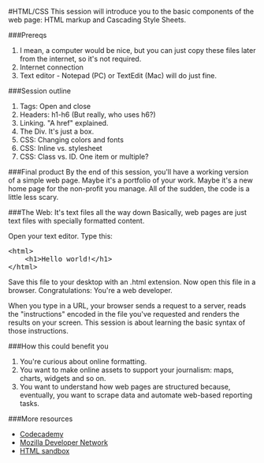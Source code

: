 #HTML/CSS
This session will introduce you to the basic components of the web page: HTML markup and Cascading Style Sheets.

###Prereqs
<ol>
<li>I mean, a computer would be nice, but you can just copy these files later from the internet, so it's not required.</li>
<li>Internet connection</li>
<li>Text editor - Notepad (PC) or TextEdit (Mac) will do just fine.</li>
</ol>

###Session outline
<ol>
<li>Tags: Open and close</li>
<li>Headers: h1-h6 (But really, who uses h6?)</li>
<li>Linking. "A href" explained.</li>
<li>The Div. It's just a box.</li>
<li>CSS: Changing colors and fonts</li>
<li>CSS: Inline vs. stylesheet</li>
<li>CSS: Class vs. ID. One item or multiple?</li>
</ol>

###Final product
By the end of this session, you'll have a working version of a simple web page. Maybe it's a portfolio of your work. Maybe it's a new home page for the non-profit you manage. All of the sudden, the code is a little less scary.



###The Web: It's text files all the way down
Basically, web pages are just text files with specially formatted content.

Open your text editor. Type this:

<pre>
&lt;html>
    &lt;h1>Hello world!&lt;/h1>
&lt;/html>
</pre>

Save this file to your desktop with an .html extension. Now open this file in a browser. Congratulations: You're a web developer.

When you type in a URL, your browser sends a request to a server, reads the "instructions" encoded in the file you've requested and renders the results on your screen. This session is about learning the basic syntax of those instructions.

###How this could benefit you
<ol>
<li>You're curious about online formatting.</li>
<li>You want to make online assets to support your journalism: maps, charts, widgets and so on.</li>
<li>You want to understand how web pages are structured because, eventually, you want to scrape data and automate web-based reporting tasks.</li>
</ol>


###More resources
<ul>
<li><a href="http://www.codecademy.com/tracks/web">Codecademy</a></li>
<li><a href="https://developer.mozilla.org/en-US/docs/Web/HTML">Mozilla Developer Network</a></li>
<li><a href="http://htmlsandbox.com/">HTML sandbox</a></li>
</ul>

